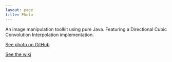 ```yaml
---
layout: page
title: Photo
---
```


An image manipulation toolkit using pure Java. Featuring a Directional Cubic
Convolution Interpolation implementation.

[See photo on GitHub](https://github.com/bernardosulzbach/photo)

[See the wiki](https://github.com/bernardosulzbach/photo/wiki)
